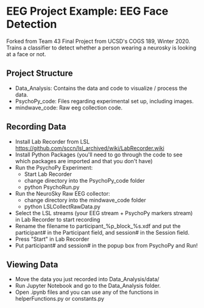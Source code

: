 # EEG Project Example: EEG Face Detection
Forked from Team 43 Final Project from UCSD's COGS 189, Winter 2020. 
<br>Trains a classifier to detect whether a person wearing a neurosky is looking at a face or not. 


## Project Structure 
- Data_Analysis: Contains the data and code to visualize / process the data. 
- PsychoPy_code: Files regarding experimental set up, including images. 
- mindwave_code: Raw eeg collection code. 


## Recording Data
- Install Lab Recorder from LSL https://github.com/sccn/lsl_archived/wiki/LabRecorder.wiki 
- Install Python Packages (you'll need to go through the code to see which packages are imported and that you don't have) 
- Run the PsychoPy Experiment: 
   - Start Lab Recorder 
   - change directory into the PsychoPy_code folder
   - python PsychoRun.py
- Run the NeuroSky Raw EEG collector: 
   - change directory into the mindwave_code folder
   - python LSLCollectRawData.py
- Select the LSL streams (your EEG stream + PsychoPy markers stream) in Lab Recorder to start recording 
- Rename the filename to participant_%p_block_%s.xdf and put the participant# in the Participant field, and session# in the Session field. 
- Press "Start" in Lab Recorder
- Put participant# and session# in the popup box from PsychoPy and Run! 

## Viewing Data 
- Move the data you just recorded into Data_Analysis/data/
- Run Jupyter Notebook and go to the Data_Analysis folder. 
- Open .ipynb files and you can use any of the functions in helperFunctions.py or constants.py
